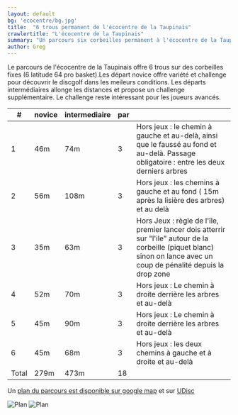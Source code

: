 ```yaml
---
layout: default
bg: 'ecocentre/bg.jpg'
title:  "6 trous permanent de l'écocentre de la Taupinais"
crawlertitle: "L'écocentre de la Taupinais"
summary: "Un parcours six corbeilles permanent à l'écocentre de la Taupinais à Rennes. Départ novice & intermédiaire avec de vrai challenge"
author: Greg
---
```


Le parcours de l'écocentre de la Taupinais offre 6 trous sur des corbeilles fixes (6 latitude 64 pro basket).Les départ novice offre variété et challenge pour découvrir le discgolf dans les meileurs conditions. Les départs intermédiaires allonge les distances et propose un challenge supplémentaire. Le challenge reste intéressant pour les joueurs avancés.


| # | novice  |  intermediaire |  par |   |
|---|---|---|---|---|
| 1 | 46m | 74m  | 3 | Hors jeux : le chemin à gauche et au-delà, ainsi que le faussé au fond et au-delà. Passage obligatoire : entre les deux derniers arbres |
| 2 | 56m | 108m | 3 | Hors jeux : les chemins à gauche et au fond ( 15m après la lisière des arbres) et  au delà |
| 3 | 35m | 63m  | 3 |Hors Jeux : règle de l'île, premier lancer dois atterrir sur "l'ile" autour de la corbeille (piquet blanc) sinon on lance avec un coup de pénalité depuis la drop zone |
| 4 | 52m | 70m  | 3 | Hors jeux : Le chemin à droite derrière les arbres et au-delà  |
| 5 | 45m | 90m  | 3 | Hors jeux : Le chemin à droite derrière les arbres et au-delà  |
| 6 | 45m | 68m  | 3 | Hors jeux : les deux chemins à gauche et à droite et au-delà  |
| Total | 279m | 473m  | 18  |   |


Un [plan du parcours est disponible sur google map](https://www.google.fr/maps/@48.0992779,-1.7180593,437a,35y,192.76h,38.65t/data=!3m1!1e3!4m2!6m1!1s1qNKpiMWh18t1XD3v0YvOF00kRDs) et sur [UDisc](https://udisc.com/)

![Plan](../../assets/images/ecocentre/map.jpg)
![Plan](../../assets/images/ecocentre/map2.jpg)
